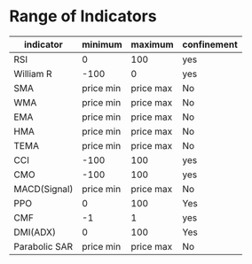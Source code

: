 # Range of Indicators
indicator | minimum | maximum | confinement
--------      | --------- | ----------|  --------
RSI           | 0         |  100      |   yes
William R     |    -100   |    0      |   yes
SMA           | price min |  price max|   No
WMA           | price min |  price max|   No
EMA           | price min |  price max|   No
HMA           | price min |  price max|   No
TEMA          | price min |  price max|   No
CCI           |    -100   |  100      |   yes
CMO           |    -100   |  100      |   yes
MACD(Signal)  | price min |  price max|   No
PPO           |   0       |  100      |  Yes
CMF           |    -1     |  1        |   yes
DMI(ADX)      |     0     |     100   |   Yes
Parabolic SAR | price min |  price max|   No  

